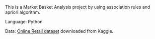 This is a Market Basket Analysis project by using association rules and apriori algorithm.

Language: Python

Data: [Online Retail dataset](https://www.kaggle.com/datasets/vijayuv/onlineretail?select=OnlineRetail.csv) downloaded from Kaggle. 
